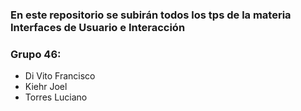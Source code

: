 
### En este repositorio se subirán todos los tps de la materia Interfaces de Usuario e Interacción

### Grupo 46:
- Di Vito Francisco
- Kiehr Joel
- Torres Luciano
